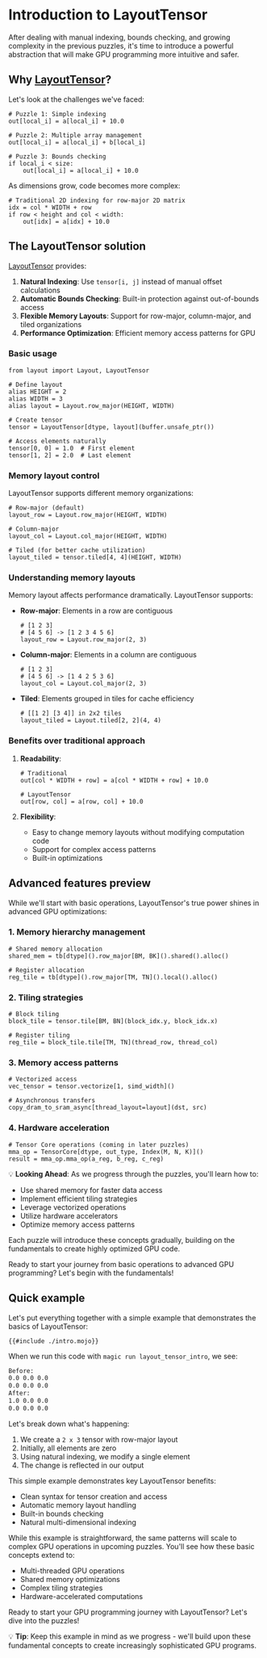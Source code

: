 # Introduction to LayoutTensor

After dealing with manual indexing, bounds checking, and growing complexity in the previous puzzles, it's time to introduce a powerful abstraction that will make GPU programming more intuitive and safer.

## Why [LayoutTensor](https://docs.modular.com/mojo/stdlib/layout/layout_tensor/LayoutTensor/)?

Let's look at the challenges we've faced:

```mojo
# Puzzle 1: Simple indexing
out[local_i] = a[local_i] + 10.0

# Puzzle 2: Multiple array management
out[local_i] = a[local_i] + b[local_i]

# Puzzle 3: Bounds checking
if local_i < size:
    out[local_i] = a[local_i] + 10.0
```

As dimensions grow, code becomes more complex:
```mojo
# Traditional 2D indexing for row-major 2D matrix
idx = col * WIDTH + row
if row < height and col < width:
    out[idx] = a[idx] + 10.0
```

## The LayoutTensor solution

[LayoutTensor](https://docs.modular.com/mojo/stdlib/layout/layout_tensor/LayoutTensor/) provides:
1. **Natural Indexing**: Use `tensor[i, j]` instead of manual offset calculations
2. **Automatic Bounds Checking**: Built-in protection against out-of-bounds access
3. **Flexible Memory Layouts**: Support for row-major, column-major, and tiled organizations
4. **Performance Optimization**: Efficient memory access patterns for GPU

### Basic usage

```mojo
from layout import Layout, LayoutTensor

# Define layout
alias HEIGHT = 2
alias WIDTH = 3
alias layout = Layout.row_major(HEIGHT, WIDTH)

# Create tensor
tensor = LayoutTensor[dtype, layout](buffer.unsafe_ptr())

# Access elements naturally
tensor[0, 0] = 1.0  # First element
tensor[1, 2] = 2.0  # Last element
```

### Memory layout control

LayoutTensor supports different memory organizations:
```mojo
# Row-major (default)
layout_row = Layout.row_major(HEIGHT, WIDTH)

# Column-major
layout_col = Layout.col_major(HEIGHT, WIDTH)

# Tiled (for better cache utilization)
layout_tiled = tensor.tiled[4, 4](HEIGHT, WIDTH)
```

### Understanding memory layouts

Memory layout affects performance dramatically. LayoutTensor supports:

- **Row-major**: Elements in a row are contiguous
  ```mojo
  # [1 2 3]
  # [4 5 6] -> [1 2 3 4 5 6]
  layout_row = Layout.row_major(2, 3)
  ```

- **Column-major**: Elements in a column are contiguous
  ```mojo
  # [1 2 3]
  # [4 5 6] -> [1 4 2 5 3 6]
  layout_col = Layout.col_major(2, 3)
  ```

- **Tiled**: Elements grouped in tiles for cache efficiency
  ```mojo
  # [[1 2] [3 4]] in 2x2 tiles
  layout_tiled = Layout.tiled[2, 2](4, 4)
  ```

### Benefits over traditional approach

1. **Readability**:
   ```mojo
   # Traditional
   out[col * WIDTH + row] = a[col * WIDTH + row] + 10.0

   # LayoutTensor
   out[row, col] = a[row, col] + 10.0
   ```

2. **Flexibility**:
   - Easy to change memory layouts without modifying computation code
   - Support for complex access patterns
   - Built-in optimizations

## Advanced features preview

While we'll start with basic operations, LayoutTensor's true power shines in advanced GPU optimizations:

### 1. Memory hierarchy management
```mojo
# Shared memory allocation
shared_mem = tb[dtype]().row_major[BM, BK]().shared().alloc()

# Register allocation
reg_tile = tb[dtype]().row_major[TM, TN]().local().alloc()
```

### 2. Tiling strategies
```mojo
# Block tiling
block_tile = tensor.tile[BM, BN](block_idx.y, block_idx.x)

# Register tiling
reg_tile = block_tile.tile[TM, TN](thread_row, thread_col)
```

### 3. Memory access patterns
```mojo
# Vectorized access
vec_tensor = tensor.vectorize[1, simd_width]()

# Asynchronous transfers
copy_dram_to_sram_async[thread_layout=layout](dst, src)
```

### 4. Hardware acceleration
```mojo
# Tensor Core operations (coming in later puzzles)
mma_op = TensorCore[dtype, out_type, Index(M, N, K)]()
result = mma_op.mma_op(a_reg, b_reg, c_reg)
```

💡 **Looking Ahead**: As we progress through the puzzles, you'll learn how to:

- Use shared memory for faster data access
- Implement efficient tiling strategies
- Leverage vectorized operations
- Utilize hardware accelerators
- Optimize memory access patterns

Each puzzle will introduce these concepts gradually, building on the fundamentals to create highly optimized GPU code.

Ready to start your journey from basic operations to advanced GPU programming? Let's begin with the fundamentals!

## Quick example

Let's put everything together with a simple example that demonstrates the basics of LayoutTensor:

```mojo
{{#include ./intro.mojo}}
```

When we run this code with `magic run layout_tensor_intro`, we see:

```txt
Before:
0.0 0.0 0.0
0.0 0.0 0.0
After:
1.0 0.0 0.0
0.0 0.0 0.0
```

Let's break down what's happening:
1. We create a `2 x 3` tensor with row-major layout
2. Initially, all elements are zero
3. Using natural indexing, we modify a single element
4. The change is reflected in our output

This simple example demonstrates key LayoutTensor benefits:
- Clean syntax for tensor creation and access
- Automatic memory layout handling
- Built-in bounds checking
- Natural multi-dimensional indexing

While this example is straightforward, the same patterns will scale to complex GPU operations in upcoming puzzles. You'll see how these basic concepts extend to:
- Multi-threaded GPU operations
- Shared memory optimizations
- Complex tiling strategies
- Hardware-accelerated computations

Ready to start your GPU programming journey with LayoutTensor? Let's dive into the puzzles!

💡 **Tip**: Keep this example in mind as we progress - we'll build upon these fundamental concepts to create increasingly sophisticated GPU programs.
